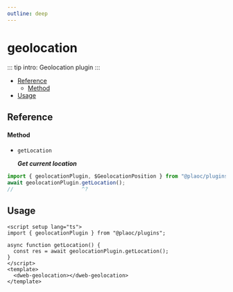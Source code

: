 ```yaml
---
outline: deep
---
```


# geolocation

::: tip intro:
Geolocation plugin
:::

- [Reference](#reference)
  - [Method](#method)
- [Usage](#usage)

## Reference

#### Method

- `getLocation`

  **_Get current location_**

```ts twoslash
import { geolocationPlugin, $GeolocationPosition } from "@plaoc/plugins";
await geolocationPlugin.getLocation();
//                      ^?
```

## Usage

```vue {5}
<script setup lang="ts">
import { geolocationPlugin } from "@plaoc/plugins";

async function getLocation() {
  const res = await geolocationPlugin.getLocation();
}
</script>
<template>
  <dweb-geolocation></dweb-geolocation>
</template>
```
